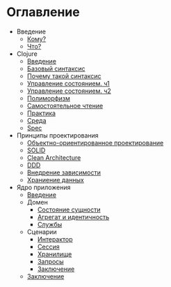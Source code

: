 # Оглавление

+ Введение
  + [Кому?](0-intro/1-for-whom.md)
  + [Что?](0-intro/2-what.md)
+ Clojure
  + [Введение](1-clojure/0-intro.md)
  + [Базовый синтаксис](1-clojure/1-basic-syntax.md)
  + [Почему такой синтаксис](1-clojure/2-why-such-syntax.md)
  + [Управление состоянием. ч1](1-clojure/3-state-management.md)
  + [Управление состоянием. ч2](1-clojure/3.1-other.md)
  + [Полиморфизм](1-clojure/4-polymorphism.md)
  + [Самостоятельное чтение](1-clojure/5-future-reading.md)
  + [Практика](1-clojure/6-practice.md)
  + [Среда](1-clojure/7-env.md)
  + [Spec](1-clojure/8-spec.md)
+ Принципы проектирования
  + [Объектно-ориентированное проектирование](2-design/1-oo.md)
  + [SOLID](2-design/2-solid.md)
  + [Clean Architecture](2-design/3-clean-architecture.md)
  + [DDD](2-design/4-ddd.md)
  + [Внедрение зависимости](2-design/5-di.md)
  + [Храниение данных](2-design/6-persistence.md)
+ Ядро приложения
  + [Введение](3-core/0-intro.md)
  + Домен
    + [Состояние сущности](3-core/1-domain/1-entity-state.md)
    + [Агрегат и идентичность](3-core/1-domain/2-aggregate-and-identity.md)
    + [Службы](3-core/1-domain/3-services.md)
  + Сценарии
    + [Интерактор](3-core/2-use-cases/1-interactor.md)
    + [Сессия](3-core/2-use-cases/2-session.md)
    + [Хранилище](3-core/2-use-cases/3-storage.md)
    + [Запросы](3-core/2-use-cases/4-queries.md)
    + [Заключение](3-core/2-use-cases/5-conclusion.md)
  + [Заключение](3-core/3-conclusion.md)
